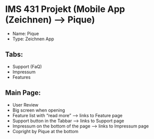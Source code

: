 # IMS 431 Projekt (Mobile App (Zeichnen) --> Pique)
- Name: Pique
- Type: Zeichnen App

Tabs:
-----
- Support (FaQ)
- Impressum
- Features

Main Page:
----------
- User Review
- Big screen when opening
- Feature list with “read more” --> links to Feature page
- Support button in the Tabbar --> links to Support page
- Impressum on the bottom of the page --> links to Impressum page
- Copright by Pique at the bottom